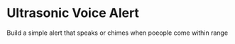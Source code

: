 # Ultrasonic Voice Alert
 Build a simple alert that speaks or chimes when poeople come within range
